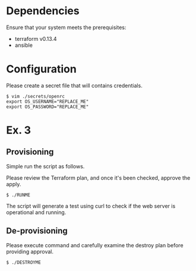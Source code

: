 # Dependencies

Ensure that your system meets the prerequisites:
* terraform  v0.13.4
* ansible

# Configuration

Please create a secret file that will contains credentials. 


```
$ vim ./secrets/openrc
export OS_USERNAME="REPLACE_ME"
export OS_PASSWORD="REPLACE_ME"

```
# Ex. 3 

## Provisioning

Simple run the script as follows. 

Please review the Terraform plan, and once it's been checked, approve the apply.

```
$ ./RUNME
```
The script will generate a test using curl to check if the web server is operational and running.


## De-provisioning


Please execute command and carefully examine the destroy plan before providing approval.

```
$ ./DESTROYME
```

